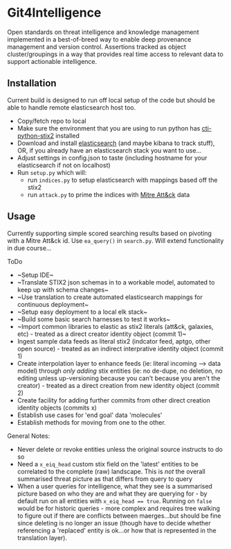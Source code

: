 # Git4Intelligence

Open standards on threat intelligence and knowledge management implemented in a best-of-breed way to enable deep provenance management and version control. Assertions tracked as object cluster/groupings in a way that provides real time access to relevant data to support actionable intelligence.

## Installation

Current build is designed to run off local setup of the code but should be able to handle remote elasticsearch host too.

* Copy/fetch repo to local
* Make sure the environment that you are using to run python has [cti-python-stix2](https://github.com/oasis-open/cti-python-stix2) installed
* Download and install [elasticsearch](https://www.elastic.co/guide/en/elasticsearch/reference/current/install-elasticsearch.html) (and maybe kibana to track stuff), OR, if you already have an elasticsearch stack you want to use...
* Adjust settings in config.json to taste (including hostname for your elasticsearch if not on localhost)
* Run `setup.py` which will:
  * run `indices.py` to setup elasticsearch with mappings based off the stix2
  * run `attack.py` to prime the indices with [Mitre Att&ck](https://attack.mitre.org/) data

## Usage

Currently supporting simple scored searching results based on pivoting with a Mitre Att&ck id. Use `ea_query()` in `search.py`.
Will extend functionality in due course...


ToDo
* ~Setup IDE~
* ~Translate STIX2 json schemas in to a workable model, automated to keep up with schema changes~
* ~Use translation to create automated elasticsearch mappings for continuous deployment~
* ~Setup easy deployment to a local elk stack~
* ~Build some basic search harnesses to test it works~
* ~Import common libraries to elastic as stix2 literals (att&ck, galaxies, etc) - treated as a direct creator identity object (commit 1)~
* Ingest sample data feeds as literal stix2 (indcator feed, aptgo, other open source) - treated as an indirect interprative identity object (commit 1)
* Create interpolation layer to enhance feeds (ie: literal incoming --> data model) through _only adding_ stix entities (ie: no de-dupe, no deletion, no editing unless up-versioning because you can't because you aren't the creator) - treated as a direct creation from new identity object (commit 2)
* Create facility for adding further commits from other direct creation identity objects (commits x)
* Establish use cases for 'end goal' data 'molecules'
* Establish methods for moving from one to the other.

General Notes:
* Never delete or revoke entities unless the original source instructs to do so
* Need a `x_eiq_head` custom stix field on the 'latest' entities to be correlated to the complete (raw) landscape. This is _not_ the overall summarised threat picture as that differs from query to query
* When a user queries for intelligence, what they see is a summarised picture based on who they are and what they are querying for - by default run on all entities with `x_eiq_head == true`. Running on `false` would be for historic queries - more complex and requires tree walking to figure out if there are conflicts between maerges...but should be fine since deleting is no longer an issue (though have to decide whether referencing a 'replaced' entity is ok...or how that is represented in the translation layer).